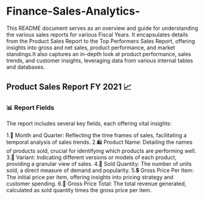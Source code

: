 # Finance-Sales-Analytics-

This README document serves as an overview and guide for understanding the various sales reports for various Fiscal Years. It encapsulates details from the Product Sales Report to the Top Performers Sales Report, offering insights into gross and net sales, product performance, and market standings.It also captures an in-depth look at product performance, sales trends, and customer insights, leveraging data from various internal tables and databases. 

## Product Sales Report FY 2021 📈

### 📊 Report Fields

The report includes several key fields, each offering vital insights:

1.📅 Month and Quarter: Reflecting the time frames of sales, facilitating a temporal analysis of sales trends.
2.🛍️ Product Name: Detailing the names of products sold, crucial for identifying which products are performing well.
3.🔄 Variant: Indicating different versions or models of each product, providing a granular view of sales.
4.🔢 Sold Quantity: The number of units sold, a direct measure of demand and popularity.
5.💲 Gross Price Per Item: The initial price per item, offering insights into pricing strategy and customer spending.
6.🧮 Gross Price Total: The total revenue generated, calculated as sold quantity times the gross price per item.
